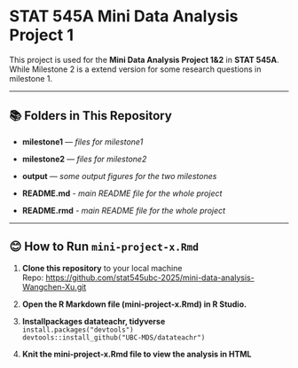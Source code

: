 STAT 545A Mini Data Analysis Project 1
================

This project is used for the **Mini Data Analysis Project 1&2** in
**STAT 545A**. While Milestone 2 is a extend version for some research
questions in milestone 1.

------------------------------------------------------------------------

## 📚 **Folders in This Repository**

- **milestone1** — *files for milestone1*

- **milestone2** — *files for milestone2*

- **output** — *some output figures for the two milestones*

- **README.md** - *main README file for the whole project*

- **README.rmd** - *main README file for the whole project*

------------------------------------------------------------------------

## 😊 **How to Run `mini-project-x.Rmd`**

1.  **Clone this repository** to your local machine  
    Repo:
    <https://github.com/stat545ubc-2025/mini-data-analysis-Wangchen-Xu.git>

2.  **Open the R Markdown file (mini-project-x.Rmd) in R Studio.**

3.  **Installpackages datateachr, tidyverse**  
    `install.packages("devtools")`  
    `devtools::install_github("UBC-MDS/datateachr")`

4.  **Knit the mini-project-x.Rmd file to view the analysis in HTML**
